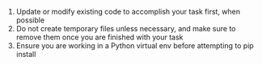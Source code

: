 1. Update or modify existing code to accomplish your task first, when possible
2. Do not create temporary files unless necessary, and make sure to remove them once you are finished with your task
3. Ensure you are working in a Python virtual env before attempting to pip install